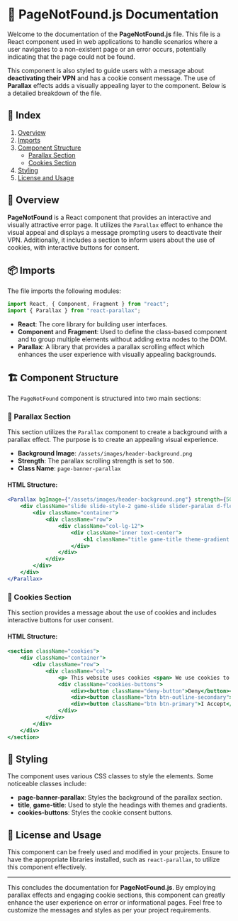 # 📄 PageNotFound.js Documentation

Welcome to the documentation of the **PageNotFound.js** file. This file is a React component used in web applications to handle scenarios where a user navigates to a non-existent page or an error occurs, potentially indicating that the page could not be found.

This component is also styled to guide users with a message about **deactivating their VPN** and has a cookie consent message. The use of **Parallax** effects adds a visually appealing layer to the component. Below is a detailed breakdown of the file.

## 📑 Index

1. [Overview](#overview)
2. [Imports](#imports)
3. [Component Structure](#component-structure)
   - [Parallax Section](#parallax-section)
   - [Cookies Section](#cookies-section)
4. [Styling](#styling)
5. [License and Usage](#license-and-usage)

## 🌟 Overview

**PageNotFound** is a React component that provides an interactive and visually attractive error page. It utilizes the `Parallax` effect to enhance the visual appeal and displays a message prompting users to deactivate their VPN. Additionally, it includes a section to inform users about the use of cookies, with interactive buttons for consent.

## 📦 Imports

The file imports the following modules:

```javascript
import React, { Component, Fragment } from "react";
import { Parallax } from "react-parallax";
```

- **React**: The core library for building user interfaces.
- **Component** and **Fragment**: Used to define the class-based component and to group multiple elements without adding extra nodes to the DOM.
- **Parallax**: A library that provides a parallax scrolling effect which enhances the user experience with visually appealing backgrounds.

## 🏗️ Component Structure

The `PageNotFound` component is structured into two main sections: 

### 🎨 Parallax Section

This section utilizes the `Parallax` component to create a background with a parallax effect. The purpose is to create an appealing visual experience.

- **Background Image**: `/assets/images/header-background.png`
- **Strength**: The parallax scrolling strength is set to `500`.
- **Class Name**: `page-banner-parallax`

#### HTML Structure:

```jsx
<Parallax bgImage={"/assets/images/header-background.png"} strength={500} bgClassName="page-banner-parallax">
    <div className="slide slide-style-2 game-slide slider-paralax d-flex align-items-center justify-content-center">
        <div className="container">
            <div className="row">
                <div className="col-lg-12">
                    <div className="inner text-center">
                        <h1 className="title game-title theme-gradient privacy-policy"> Please Deactivate Your VPN </h1>
                    </div>
                </div>
            </div>
        </div>
    </div>
</Parallax>
```

### 🍪 Cookies Section

This section provides a message about the use of cookies and includes interactive buttons for user consent.

#### HTML Structure:

```jsx
<section className="cookies">
    <div className="container">
        <div className="row">
            <div className="col">
                <p> This website uses cookies <span> We use cookies to personalise content and ads, to provide social media features and to analyse our traffic. We also share information about your use of our site with our social media, advertising and analytics partners who may combine it with other information that you’ve provided to them or that they’ve collected from your use of their services. </span> </p>
                <div className="cookies-buttons">
                    <div><button className="deny-button">Deny</button></div>
                    <div><button className="btn btn-outline-secondary"> Manage </button></div>
                    <div><button className="btn btn-primary">I Accept</button></div>
                </div>
            </div>
        </div>
    </div>
</section>
```

## 🎨 Styling

The component uses various CSS classes to style the elements. Some noticeable classes include:

- **page-banner-parallax**: Styles the background of the parallax section.
- **title**, **game-title**: Used to style the headings with themes and gradients.
- **cookies-buttons**: Styles the cookie consent buttons.

## 📜 License and Usage

This component can be freely used and modified in your projects. Ensure to have the appropriate libraries installed, such as `react-parallax`, to utilize this component effectively.

---

This concludes the documentation for **PageNotFound.js**. By employing parallax effects and engaging cookie sections, this component can greatly enhance the user experience on error or informational pages. Feel free to customize the messages and styles as per your project requirements.